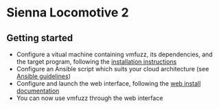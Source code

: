 # Sienna Locomotive 2

## Getting started
- Configure a vitual machine containing vmfuzz, its dependencies, and the target program, following the [installation instructions](docs/Install.md)
- Configure an Ansible script which suits your cloud architecture (see [Ansible guidelines](docs/Ansible.md))
- Configure and launch the web interface, following the [web install documentation](web/docs/INSTALL.md)
- You can now use vmfuzz through the web interface


